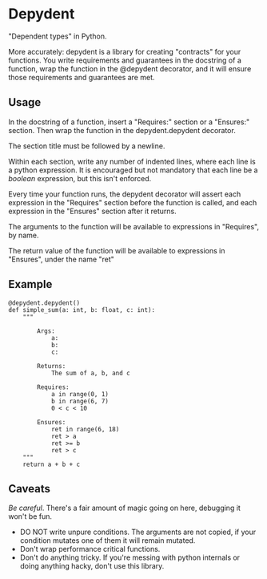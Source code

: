 # Depydent

"Dependent types" in Python.

More accurately: depydent is a library for creating "contracts" for your functions. You write requirements and guarantees in the docstring of a function, wrap the function in the @depydent decorator, and it will ensure those requirements and guarantees are met.

## Usage
In the docstring of a function, insert a "Requires:" section or a "Ensures:" section.
Then wrap the function in the depydent.depydent decorator.

The section title must be followed by a newline.

Within each section, write any number of indented lines, where each line is a python expression.
It is encouraged but not mandatory that each line be a *boolean* expression, but this isn't
enforced.

Every time your function runs, the depydent decorator will assert each expression
in the "Requires" section before the function is called, and each expression in the
"Ensures" section after it returns.

The arguments to the function will be available to expressions in "Requires", by name.

The return value of the function will be available to expressions in "Ensures", under the name "ret"

## Example
````
@depydent.depydent()
def simple_sum(a: int, b: float, c: int):
    """

        Args:
            a:
            b:
            c:

        Returns:
            The sum of a, b, and c

        Requires:
            a in range(0, 1)
            b in range(6, 7)
            0 < c < 10

        Ensures:
            ret in range(6, 18)
            ret > a
            ret >= b
            ret > c
    """
    return a + b + c
````


## Caveats
*Be careful*. There's a fair amount of magic going on here, debugging it won't be fun.
* DO NOT write unpure conditions. The arguments are not copied, if your condition mutates one of them it will remain mutated.
* Don't wrap performance critical functions.
* Don't do anything tricky. If you're messing with python internals or doing anything hacky, don't use this library.
